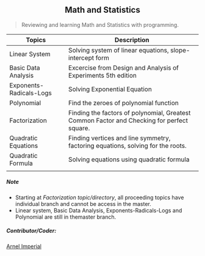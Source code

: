 <h2 align=center>Math and Statistics</h2> 

> Reviewing and learning Math and Statistics with programming.



| Topics                      | Description                                                                               |
|-----------------------------|-------------------------------------------------------------------------------------------|
| Linear System               | Solving system of linear equations, slope-intercept form                                  |                                 
| Basic Data Analysis         | Excercise from Design and Analysis of Experiments 5th edition                             |
| Exponents-Radicals-Logs     | Solving Exponential Equation                                                              |
| Polynomial                  | Find the zeroes of polynomial function                                                    |
| Factorization               | Finding the factors of polynomial, Greatest Common Factor and Checking for perfect square.|
| Quadratic Equations  	      | Finding vertices and line symmetry, factoring equations, solving for the roots.            |
| Quadratic Formula           | Solving equations using quadratic formula                                                  |                                                              |
|                             |                                                                                           |	                                                                                                                      





##### Note
- Starting at <em>Factorization topic/directory</em>, all proceeding topics have individual branch and cannot be access in the master. 
- Linear system, Basic Data Analysis, Exponents-Radicals-Logs and Polynomial are still in themaster branch.
##### Contributor/Coder:
[Arnel Imperial](https://arnelimperial.bitbucket.io)

